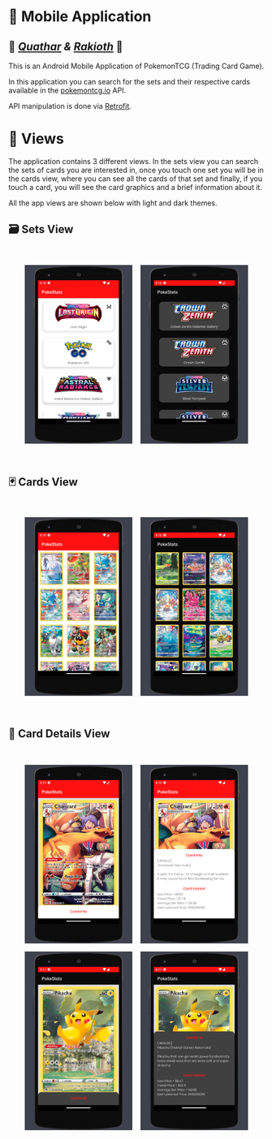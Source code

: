# 📱 Mobile Application
## 🌌 _[Quathar][Q] & [Rakioth][R]_ 💊

[Q]: https://github.com/Quathar
[R]: https://github.com/Rakioth
This is an Android Mobile Application of PokemonTCG (Trading Card Game).

In this application you can search for the sets and their respective cards available in the [pokemontcg.io](https://pokemontcg.io/) API.

API manipulation is done via [Retrofit](https://square.github.io/retrofit/).

# 🌆 Views

The application contains 3 different views.
In the sets view you can search the sets of cards you are interested in, once you touch one set you will be in the cards view, where you can see all the cards of that set and finally, if you touch a card, you will see the card graphics and a brief information about it.

All the app views are shown below with light and dark themes.

## 🗃️ Sets View
<div style="display: grid;
    grid-template-columns: 1fr 1fr;
    grid-gap: 1rem;
    padding: 2rem;">
    <img src="img/sets.jpg" width="420">
    <img src="img/sets_dark.jpg" width="420">
</div>

## 🃏 Cards View
<div style="display: grid;
    grid-template-columns: 1fr 1fr;
    grid-gap: 1rem;
    padding: 2rem;">
    <img src="img/cards.jpg" width="420">
    <img src="img/cards_dark.jpg" width="420">
</div>

## 📖 Card Details View
<div style="display: grid;
    grid-template-columns: 1fr 1fr;
    grid-gap: 1rem;
    padding: 2rem;">
    <img src="img/cardImage.jpg" width="420">
    <img src="img/cardDetails.jpg" width="420">
    <img src="img/cardImage_dark.jpg" width="420">
    <img src="img/cardDetails_dark.jpg" width="420">
</div>